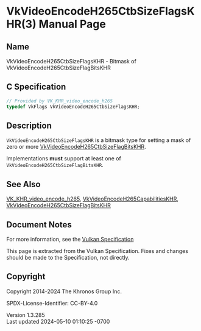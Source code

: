 # VkVideoEncodeH265CtbSizeFlagsKHR(3) Manual Page

## Name

VkVideoEncodeH265CtbSizeFlagsKHR - Bitmask of
VkVideoEncodeH265CtbSizeFlagBitsKHR



## <a href="#_c_specification" class="anchor"></a>C Specification

``` c
// Provided by VK_KHR_video_encode_h265
typedef VkFlags VkVideoEncodeH265CtbSizeFlagsKHR;
```

## <a href="#_description" class="anchor"></a>Description

`VkVideoEncodeH265CtbSizeFlagsKHR` is a bitmask type for setting a mask
of zero or more
[VkVideoEncodeH265CtbSizeFlagBitsKHR](https://registry.khronos.org/vulkan/specs/1.3-extensions/man/html/VkVideoEncodeH265CtbSizeFlagBitsKHR.html).

Implementations **must** support at least one of
`VkVideoEncodeH265CtbSizeFlagBitsKHR`.

## <a href="#_see_also" class="anchor"></a>See Also

[VK_KHR_video_encode_h265](https://registry.khronos.org/vulkan/specs/1.3-extensions/man/html/VK_KHR_video_encode_h265.html),
[VkVideoEncodeH265CapabilitiesKHR](https://registry.khronos.org/vulkan/specs/1.3-extensions/man/html/VkVideoEncodeH265CapabilitiesKHR.html),
[VkVideoEncodeH265CtbSizeFlagBitsKHR](https://registry.khronos.org/vulkan/specs/1.3-extensions/man/html/VkVideoEncodeH265CtbSizeFlagBitsKHR.html)

## <a href="#_document_notes" class="anchor"></a>Document Notes

For more information, see the <a
href="https://registry.khronos.org/vulkan/specs/1.3-extensions/html/vkspec.html#VkVideoEncodeH265CtbSizeFlagsKHR"
target="_blank" rel="noopener">Vulkan Specification</a>

This page is extracted from the Vulkan Specification. Fixes and changes
should be made to the Specification, not directly.

## <a href="#_copyright" class="anchor"></a>Copyright

Copyright 2014-2024 The Khronos Group Inc.

SPDX-License-Identifier: CC-BY-4.0

Version 1.3.285  
Last updated 2024-05-10 01:10:25 -0700
